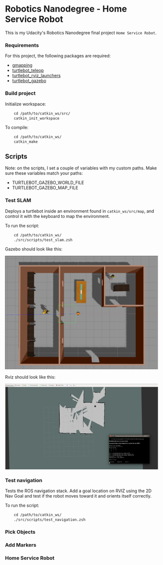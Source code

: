# Robotics Nanodegree - Home Service Robot 

This is my Udacity's Robotics Nanodegree final project ```Home Service Robot```.

### Requirements
For this project, the following packages are required:
- [gmapping](http://wiki.ros.org/gmapping)
- [turtlebot_teleop](http://wiki.ros.org/turtlebot_teleop)
- [turtlebot_rviz_launchers](http://wiki.ros.org/turtlebot_rviz_launchers)
- [turtlebot_gazebo](http://wiki.ros.org/turtlebot_gazebo)

### Build project
Initialize workspace:
```
	cd /path/to/catkin_ws/src/
	catkin_init_workspace
```

To compile:
```
	cd /path/to/catkin_ws/
	catkin_make
```

## Scripts
Note: on the scripts, I set a couple of variables with my custom paths. Make sure these variables match your paths:
- TURTLEBOT_GAZEBO_WORLD_FILE
- TURTLEBOT_GAZEBO_MAP_FILE

### Test SLAM
Deploys a turtlebot inside an environment found in ```catkin_ws/src/map```, and control it with the keyboard to map the environment. 

To run the script:
```
	cd /path/to/catkin_ws/
	./src/scripts/test_slam.zsh
```

Gazebo should look like this:
<p align="center"><img src="./readme/gazebo.png" width="800" /></p>

Rviz should look like this:
<p align="center"><img src="./readme/rviz_slam.png" width="800" /></p> 

### Test navigation 
Tests the ROS navigation stack. Add a goal location on RVIZ using the 2D Nav Goal and test if the robot moves toward it and orients itself correctly. 

To run the script:
```
	cd /path/to/catkin_ws/
	./src/scripts/test_navigation.zsh
```

### Pick Objects

### Add Markers

### Home Service Robot